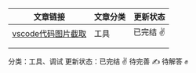 

| 文章链接                                                     | 文章分类 | 更新状态 |
| ------------------------------------------------------------ | -------- | -------- |
| [vscode代码图片截取](https://zhuanlan.zhihu.com/p/615555183#:~:text=1%20%E6%89%93%E5%BC%80%E5%91%BD%E4%BB%A4%E9%9D%A2%E6%9D%BF%EF%BC%88%E5%9C%A8%20Windows%20%E5%92%8C%20Linux%20%E4%B8%8A%E4%B8%BA%20Ctrl%2BShift%2BP%EF%BC%8C%E5%9C%A8%20OS,%E3%80%82%20CodeSnap%202%20%E9%80%89%E6%8B%A9%E8%A6%81%E6%88%AA%E5%B1%8F%E7%9A%84%E4%BB%A3%E7%A0%81%E3%80%82%203%20%E5%A6%82%E6%9E%9C%E9%9C%80%E8%A6%81%EF%BC%8C%E8%AF%B7%E8%B0%83%E6%95%B4%E5%B1%8F%E5%B9%95%E6%88%AA%E5%9B%BE%E7%9A%84%E5%AE%BD%E5%BA%A6%E3%80%82%204%20%E5%8D%95%E5%87%BB%E5%BF%AB%E9%97%A8%E6%8C%89%E9%92%AE%E5%B0%86%E5%B1%8F%E5%B9%95%E6%88%AA%E5%9B%BE%E4%BF%9D%E5%AD%98%E5%88%B0%E7%A3%81%E7%9B%98%E3%80%82) | 工具     | 已完结 ✌️ |
|                                                              |          |          |
|                                                              |          |          |

分类：工具、调试
更新状态：已完结 ✌️ 待完善 ✍️ 待解答 ✊

